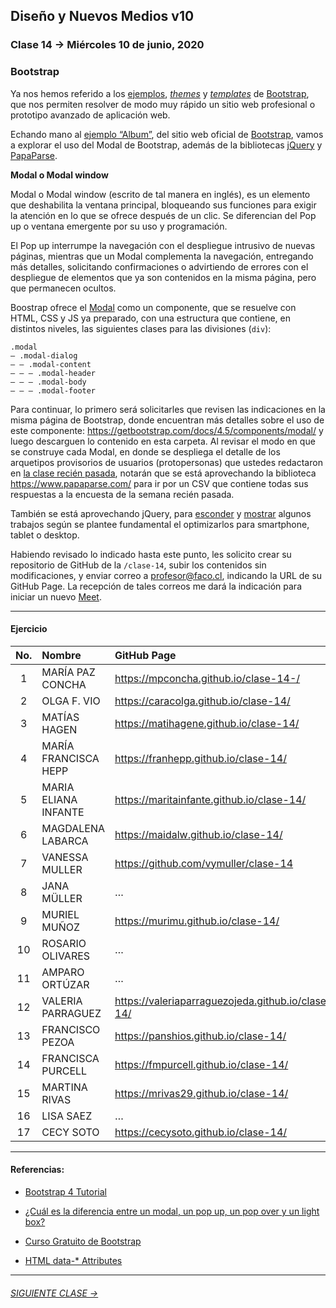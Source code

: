 ## Diseño y Nuevos Medios v10 

### Clase 14 → Miércoles 10 de junio, 2020

### Bootstrap
Ya nos hemos referido a los [ejemplos](https://getbootstrap.com/docs/4.5/examples/), [*themes*](https://startbootstrap.com/themes/landing-pages/) y [*templates*](https://startbootstrap.com/templates/landing-pages/) de [Bootstrap](https://getbootstrap.com/), que nos permiten resolver de modo muy rápido un sitio web profesional o prototipo avanzado de aplicación web.

Echando mano al [ejemplo “Album”](https://getbootstrap.com/docs/4.5/examples/album/), del sitio web oficial de [Bootstrap](https://getbootstrap.com/), vamos a explorar el uso del Modal de Bootstrap, además de la bibliotecas [jQuery](https://jquery.com/) y [PapaParse](https://www.papaparse.com/).

**Modal o Modal window**

Modal o Modal window (escrito de tal manera en inglés), es un elemento que deshabilita la ventana principal, bloqueando sus funciones para exigir la atención en lo que se ofrece después de un clic. Se diferencian del Pop up o ventana emergente por su uso y programación. 

El Pop up interrumpe la navegación con el despliegue intrusivo de nuevas páginas, mientras que un Modal complementa la navegación, entregando más detalles, solicitando confirmaciones o advirtiendo de errores con el despliegue de elementos que ya son contenidos en la misma página, pero que permanecen ocultos. 

Boostrap ofrece el [Modal](https://getbootstrap.com/docs/4.5/components/modal/) como un componente, que se resuelve con HTML, CSS y JS ya preparado, con una estructura que contiene, en distintos niveles, las siguientes clases para las divisiones (`div`):

```
.modal
— .modal-dialog
— — .modal-content
— — — .modal-header
— — — .modal-body
— — — .modal-footer
```

Para continuar, lo primero será solicitarles que revisen las indicaciones en la misma página de Bootstrap, donde encuentran más detalles sobre el uso de este componente: https://getbootstrap.com/docs/4.5/components/modal/ y luego descarguen lo contenido en esta carpeta. Al revisar el modo en que se construye cada Modal, en donde se despliega el detalle de los arquetipos provisorios de usuarios (protopersonas) que ustedes redactaron en [la clase recién pasada](https://github.com/profesorfaco/dno037-2020/tree/gh-pages/clase-13), notarán que se está aprovechando la biblioteca https://www.papaparse.com/ para ir por un CSV que contiene todas sus respuestas a la encuesta de la semana recién pasada. 

También se está aprovechando jQuery, para [esconder](https://api.jquery.com/hide/) y [mostrar](https://api.jquery.com/show/) algunos trabajos según se plantee fundamental el optimizarlos para smartphone, tablet o desktop.

Habiendo revisado lo indicado hasta este punto, les solicito crear su repositorio de GitHub de la `/clase-14`, subir los contenidos sin modificaciones, y enviar correo a profesor@faco.cl, indicando la URL de su GitHub Page. La recepción de tales correos me dará la indicación para iniciar un nuevo [Meet](https://meet.google.com/).

- - - - - - 

#### Ejercicio

| No.   | Nombre                 | GitHub Page                                       |     
|:-----:|:-----------------------|:--------------------------------------------------|
| 1	| MARÍA PAZ CONCHA       | https://mpconcha.github.io/clase-14-/ |
| 2    	| OLGA F. VIO            | https://caracolga.github.io/clase-14/ |
| 3	| MATÍAS HAGEN           | https://matihagene.github.io/clase-14/ |
| 4	| MARÍA FRANCISCA HEPP   | https://franhepp.github.io/clase-14/ |
| 5	| MARIA ELIANA INFANTE   | https://maritainfante.github.io/clase-14/ |
| 6	| MAGDALENA LABARCA      | https://maidalw.github.io/clase-14/ |
| 7	| VANESSA MULLER         | https://github.com/vymuller/clase-14 |
| 8	| JANA MÜLLER            | … |
| 9	| MURIEL MUÑOZ           | https://murimu.github.io/clase-14/ |
| 10	| ROSARIO OLIVARES       | … |
| 11	| AMPARO ORTÚZAR         | … |
| 12	| VALERIA PARRAGUEZ      | https://valeriaparraguezojeda.github.io/clase-14/ |
| 13	| FRANCISCO PEZOA        | https://panshios.github.io/clase-14/ |
| 14	| FRANCISCA PURCELL      | https://fmpurcell.github.io/clase-14/ |
| 15	| MARTINA RIVAS          | https://mrivas29.github.io/clase-14/ |
| 16	| LISA SAEZ              | … |
| 17	| CECY SOTO              | https://cecysoto.github.io/clase-14/ |

- - - - - - 

#### Referencias:

- [Bootstrap 4 Tutorial](https://www.w3schools.com/bootstrap4/default.asp)

- [¿Cuál es la diferencia entre un modal, un pop up, un pop over y un light box?](https://blog.ida.cl/diseno/ldiferencia-modal-pop-up-pop-over-light-box/)

- [Curso Gratuito de Bootstrap](https://codigofacilito.com/cursos/bootstrap)

- [HTML data-* Attributes](https://www.w3schools.com/tags/att_global_data.asp)

- - - - - - - 

###### [SIGUIENTE CLASE →](https://github.com/profesorfaco/dno037-2020/tree/gh-pages/clase-15)
